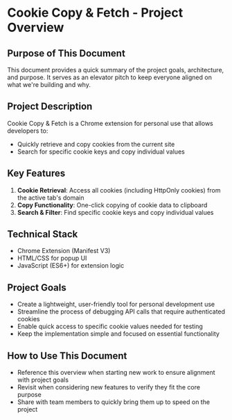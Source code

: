 # Cookie Copy & Fetch - Project Overview

## Purpose of This Document
This document provides a quick summary of the project goals, architecture, and purpose. It serves as an elevator pitch to keep everyone aligned on what we're building and why.

## Project Description
Cookie Copy & Fetch is a Chrome extension for personal use that allows developers to:
- Quickly retrieve and copy cookies from the current site
- Search for specific cookie keys and copy individual values

## Key Features
1. **Cookie Retrieval**: Access all cookies (including HttpOnly cookies) from the active tab's domain
2. **Copy Functionality**: One-click copying of cookie data to clipboard
3. **Search & Filter**: Find specific cookie keys and copy individual values

## Technical Stack
- Chrome Extension (Manifest V3)
- HTML/CSS for popup UI
- JavaScript (ES6+) for extension logic

## Project Goals
- Create a lightweight, user-friendly tool for personal development use
- Streamline the process of debugging API calls that require authenticated cookies
- Enable quick access to specific cookie values needed for testing
- Keep the implementation simple and focused on essential functionality

## How to Use This Document
- Reference this overview when starting new work to ensure alignment with project goals
- Revisit when considering new features to verify they fit the core purpose
- Share with team members to quickly bring them up to speed on the project 